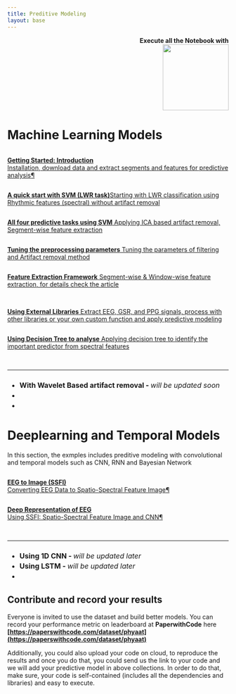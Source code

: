 ```yaml
---
title: Preditive Modeling
layout: base
---
```

<!--<div class="index-paragraph docutils container"><b>being update ...</b> </div> -->
<p style="text-align:right; font-weight:bold;">Execute all the Notebook with <br><a class="reference external image-reference" href="https://mybinder.org/v2/gh/Nikeshbajaj/Notebooks/master?urlpath=lab/tree/PhyAAt_Notebooks" target="_blank"><img src="https://mybinder.org/badge_logo.svg" width="150px"></a></p>

# Machine Learning Models
<!--<h2 style="text-align:left;"><u>Getting Started - Table of Content</u></h2> -->


<div id="index-grid-half" class="section group">
<div class="sphx-glr-thumbcontainer" tooltip="Getting started">
  <div class="figure align-default" id="">
  <img alt="" src="figures/getting_started.png" />
  <p class="caption"><span class="caption-text"><a class="reference internal" href="../introduction"><b>Getting Started: Introduction</b><br>Installation, download data and extract segments and features for predictive analysis</a></span><a class="headerlink" href="#" title="Permalink to this image">¶</a></p>
  </div>
</div>

<div class="toctree-wrapper compound"></div>

<div class="sphx-glr-thumbcontainer" tooltip="Starting with LWR classification using Rhythmic features (spectral) without artifact removal"><div class="figure align-default" id="id3">
  <img alt="" src="figures/lwr_svm.png" />
  <p class="caption"><span class="caption-text"><a class="reference internal" href="1_QuickStartSVM"><b>A quick start with SVM (LWR task)</b>Starting with LWR classification using Rhythmic features (spectral) without artifact removal</a></span></p>
  </div>
</div>

<div class="toctree-wrapper compound"></div>

<div class="sphx-glr-thumbcontainer" tooltip="Applying ICA based artifact removal, Segment-wise feature extraction"><div class="figure align-default" id="id3">
  <img alt="" src="figures/example1_svm_all_tasks_1.png" />
  <p class="caption"><span class="caption-text"><a class="reference internal" href="2_PredictiveTasksUsingSVM"><b>All four predictive tasks using SVM</b> Applying ICA based artifact removal, Segment-wise feature extraction</a></span></p>
  </div>
</div>

<div class="toctree-wrapper compound"></div>

<div class="sphx-glr-thumbcontainer" tooltip="Tuning the parameters"><div class="figure align-default" id="id3">
  <img alt="" src="figures/tuning.png" />
  <p class="caption"><span class="caption-text"><a class="reference internal" href="3_TuningPreprocessing"><b>Tuning the preprocessing parameters</b> Tuning the parameters of filtering and Artifact removal method</a></span></p>
  </div>
</div>

<div class="toctree-wrapper compound"></div>


<div class="sphx-glr-thumbcontainer" tooltip="Segment-wise & Window-wise feature extraction"><div class="figure align-default" id="id3">
  <img alt="" src="figures/featureextraction_win.png" />
  <p class="caption"><span class="caption-text"><a class="reference internal" href="4_FeatureExtraction"><b>Feature Extraction Framework</b> Segment-wise & Window-wise feature extraction, for details check the article</a></span></p>
  </div>
</div>

<div class="toctree-wrapper compound"></div>


<div class="sphx-glr-thumbcontainer" tooltip="Using External Libraries">
  <div class="figure align-default" id="id3">
  <img alt="" src="figures/eeg_14.png" />
  <img alt="" src="figures/gsr_2.png" />
  <img alt="" src="figures/ppg_3.png" />
  <p class="caption"><span class="caption-text"><a class="reference internal" href="5_UsingExternalLibraries"><b>Using External Libraries</b> Extract EEG, GSR, and PPG signals, process with other libraries or your own custom function and apply predictive modeling</a></span></p>
  </div>
</div>

<div class="toctree-wrapper compound"></div>

<div class="sphx-glr-thumbcontainer" tooltip="Using Decision Tree to analyse"><div class="figure align-default" id="id3">
  <img alt="" src="figures/decision_tree_lwr.png" />
  <p class="caption"><span class="caption-text"><a class="reference internal" href="6_Modeling_with_DecisionTree"><b>Using Decision Tree to analyse</b> Applying decision tree to identify the important predictor from spectral features</a></span></p>
  </div>
</div>


<div class="toctree-wrapper compound"></div>


<br>
<hr>

<h3 style="text-align:left;">
<ul class="simple" style="line-height:1.4;">
  <li><font size="3">With Wavelet Based artifact removal - <span style="font-weight:normal"><i>will be updated soon</i></span></font></li>
  <li></li>
  <li></li>
</ul>
</h3>
</div>


# Deeplearning and Temporal Models
In this section, the exmples includes preditive modeling with convolutional and temporal models such as CNN, RNN and Bayesian Network


<div id="index-grid-half" class="section group">

<div class="sphx-glr-thumbcontainer" tooltip="EEG to Image">
<div class="figure align-default" id="">
  <img alt="" src="figures/EEG_to_SSFI.png" />
  <p class="caption"><span class="caption-text"><a class="reference internal" href="https://spkit.github.io/examples/gen_topo" target="_blank"><b>EEG to Image (SSFI) </b><br>Converting EEG Data to Spatio-Spectral Feature Image</a></span><a class="headerlink" href="#" title="Permalink to this image">¶</a></p>
</div>
</div>
  
<div class="sphx-glr-thumbcontainer" tooltip="Deep Representation">
<div class="figure align-default" id="">
  <img alt="" src="figures/DeepRepre_EEG_2.png" />
  <p class="caption"><span class="caption-text"><a class="reference internal" href="https://arxiv.org/pdf/2206.09807.pdf" target="_blank"><b>Deep Representation of EEG</b><br>Using SSFI: Spatio-Spectral Feature Image and CNN</a></span><a class="headerlink" href="#" title="Permalink to this image">¶</a></p>
</div>
</div>

</div>

<br>
<hr>

<div id="index-grid-half" class="section group">
<h3 style="text-align:left;">
<ul class="simple" style="line-height:1.4;">
  <li><font size="3">Using 1D CNN - <span style="font-weight:normal"><i>will be updated later</i></span></font></li>
  <li><font size="3">Using LSTM - <span style="font-weight:normal"><i>will be updated later</i></span></font></li>
  <li></li>
</ul>
</h3>
</div>





## Contribute and record your results
Everyone is invited to use the dataset and build better models. You can record your performance metric on leaderboard at **PaperwithCode** here **[https://paperswithcode.com/dataset/phyaat](https://paperswithcode.com/dataset/phyaat)**

Additionally, you could also upload your code on cloud, to reproduce the results and once you do that, you could send us the link to your code and we will add your predictive model in above collections. In order to do that, make sure, your code is self-contained (includes all the dependencies and libraries) and easy to execute.
